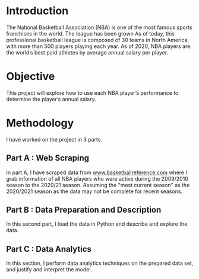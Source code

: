 # Introduction
The National Basketball Association (NBA) is one of the most famous sports franchises in the world. The league has been grown As of today, this professional basketball league is composed of 30 teams in North America, with more than 500 players playing each year. As of 2020, NBA players are the world’s best paid athletes by average annual salary per player.

# Objective
This project will explore how to use each NBA player’s performance to determine the player’s annual salary.

# Methodology
I have worked on the project in 3 parts.

## Part A : Web Scraping
In part A, I have scraped data from www.basketballreference.com where I grab information of all NBA players who were active during the 2009/2010 season to the 2020/21 season. Assuming the "most current season" as the 2020/2021 season as the data may not be complete for recent seasons. 

## Part B : Data Preparation and Description
In this second part, I load the data in Python and describe and explore the data.

## Part C : Data Analytics
In this section, I perform data analytics techniques on the prepared data set, and justify and interpret the model.
